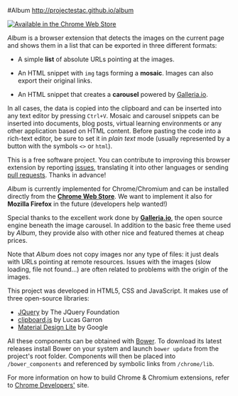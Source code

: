 ﻿#Album
http://projectestac.github.io/album

[![Available in the Chrome Web Store](https://raw.githubusercontent.com/projectestac/album/master/misc/chrome-store/ChromeWebStore_Badge_v2_206x58.png)](https://chrome.google.com/webstore/detail/album/obknigmaekkacdkckfeegcfiefdaeked)

_Album_ is a browser extension that detects the images on the current page and shows them in a list that can be exported in three different formats:

* A simple **list** of absolute URLs pointing at the images.

* An HTML snippet with `img` tags forming a **mosaic**. Images can also export their original links.

* An HTML snippet that creates a **carousel** powered by [Galleria.io](http://galleria.io).

In all cases, the data is copied into the clipboard and can be inserted into any text editor by pressing `Ctrl+V`. Mosaic and carousel snippets can be inserted into documents, blog posts, virtual learning environments or any other application based on HTML content. Before pasting the code into a rich-text editor, be sure to set it in _plain text_ mode (usually represented by a button with the symbols `<>` or `html`).

This is a free software project. You can contribute to improving this browser extension by reporting [issues](https://github.com/projectestac/album/issues), translating it into other languages or sending [pull requests](https://github.com/projectestac/album/pulls). Thanks in advance!

_Album_ is currently implemented for Chrome/Chromium and can be installed directly from the **[Chrome Web Store](https://chrome.google.com/webstore/detail/album/obknigmaekkacdkckfeegcfiefdaeked)**. We want to implement it also for **Mozilla Firefox** in the future (developers help wanted!)

Special thanks to the excellent work done by **[Galleria.io](http://galleria.io)**, the open source engine beneath the image carousel. In addition to the basic free theme used by _Album_, they provide also with other nice and featured themes at cheap prices.

Note that _Album_ does not copy images nor any type of files: it just deals with URLs pointing at remote resources. Issues with the images (slow loading, file not found...) are often related to problems with the origin of the images.

This project was developed in HTML5, CSS and JavaScript. It makes use of three open-source libraries:

* [JQuery](http://jquery.com) by The JQuery Foundation
* [clipboard.js](https://github.com/lgarron/clipboard.js) by Lucas Garron
* [Material Design Lite](https://www.getmdl.io) by Google

All these components can be obtained with [Bower](http://bower.io/). To download its latest releases install Bower on your system and launch `bower update` from the project's root folder. Components will then be placed into `/bower_components` and referenced by symbolic links from `/chrome/lib`.

For more information on how to build Chrome & Chromium extensions, refer to [Chrome Developers'](https://developer.chrome.com/extensions) site.


